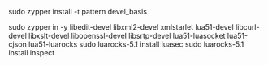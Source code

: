 sudo zypper install -t pattern devel_basis

sudo zypper in -y libedit-devel libxml2-devel xmlstarlet lua51-devel libcurl-devel libxslt-devel libopenssl-devel libsrtp-devel lua51-luasocket lua51-cjson lua51-luarocks
sudo luarocks-5.1 install luasec
sudo luarocks-5.1 install inspect


